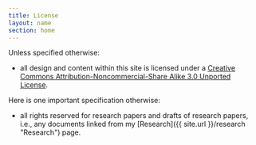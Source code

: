 ```yaml
---
title: License
layout: name
section: home
---
```


Unless specified otherwise:

+   all design and content within this site is licensed under a [Creative Commons Attribution-Noncommercial-Share Alike 3.0 Unported License](http://creativecommons.org/licenses/by-nc-sa/3.0/ "License"). 

Here is one important specification otherwise:

+   all rights reserved for research papers and drafts of research papers, i.e., any documents linked from my [Research]({{ site.url }}/research "Research") page.